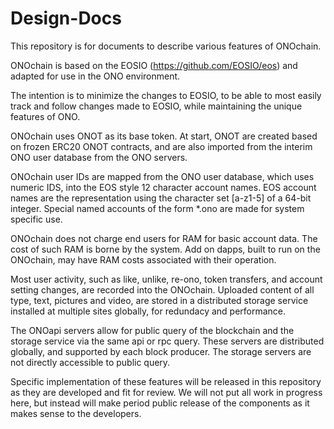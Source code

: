 # Design-Docs

This repository is for documents to describe various features of ONOchain.

ONOchain is based on the EOSIO (https://github.com/EOSIO/eos) and adapted for use in the ONO environment.

The intention is to minimize the changes to EOSIO, to be able to most easily track and follow changes made to EOSIO, while maintaining the unique features of ONO.

ONOchain uses ONOT as its base token. At start, ONOT are created based on frozen ERC20 ONOT contracts, and are also imported from the interim ONO user database from the ONO servers.

ONOchain user IDs are mapped from the ONO user database, which uses numeric IDS, into the EOS style 12 character account names. EOS account names are the representation using the character set [a-z1-5] of a 64-bit integer. Special named accounts of the form \*.ono are made for system specific use.

ONOchain does not charge end users for RAM for basic account data. The cost of such RAM is borne by the system. Add on dapps, built to run on the ONOchain, may have RAM costs associated with their operation. 

Most user activity, such as like, unlike, re-ono, token transfers, and account setting changes, are recorded into the ONOchain. Uploaded content of all type, text, pictures and video, are stored in a distributed storage service installed at multiple sites globally, for redundacy and performance. 

The ONOapi servers allow for public query of the blockchain and the storage service via the same api or rpc query. These servers are distributed globally, and supported by each block producer. The storage servers are not directly accessible to public query.

Specific implementation of these features will be released in this repository as they are developed and fit for review. We will not put all work in progress here, but instead will make period public release of the components as it makes sense to the developers.
